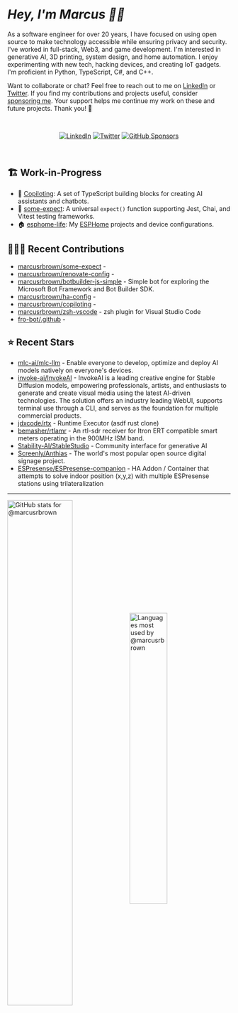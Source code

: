 # <em>Hey, I'm Marcus <span title="✌🏽 & ❤️">👋🏽</span></em>

As a software engineer for over 20 years, I have focused on using open source to make technology accessible while ensuring privacy and security. I've worked in full-stack, Web3, and game development. I'm interested in generative AI, 3D printing, system design, and home automation. I enjoy experimenting with new tech, hacking devices, and creating IoT gadgets. I'm proficient in Python, TypeScript, C#, and C++.

Want to collaborate or chat? Feel free to reach out to me on [LinkedIn][linkedin] or [Twitter][twitter]. If you find my contributions and projects useful, consider [sponsoring me][gh-sponsors]. Your support helps me continue my work on these and future projects. Thank you! 🖤

<br>
<div align='center'>

[![LinkedIn](https://img.shields.io/badge/LinkedIn-blue?style=for-the-badge&logo=linkedin)][linkedin]
[![Twitter](https://img.shields.io/badge/Twitter-blue?style=for-the-badge&logo=twitter&label)][twitter]
[![GitHub Sponsors](https://img.shields.io/github/sponsors/marcusrbrown?style=for-the-badge&logo=github-sponsors)
][gh-sponsors]

</div>
<br>

[gh-sponsors]: https://github.com/sponsors/marcusrbrown "@marcusrbrown | GitHub Sponsors"
[twitter]: https://twitter.com/mrossbrown "@mrossbrown | Twitter"
[linkedin]: https://www.linkedin.com/in/marcusrbrown "@marcusrbrown | LinkedIn"

## 🏗️ Work-in-Progress

- 🤖 [Copiloting](https://github.com/marcusrbrown/copiloting): A set of TypeScript building blocks for creating AI assistants and chatbots.
- 🧪 [some-expect](https://github.com/marcusrbrown/some-expect): A universal `expect()` function supporting Jest, Chai, and Vitest testing frameworks.
- 🏠 [esphome-life](https://github.com/marcusrbrown/esphome-life): My [ESPHome](https://esphome.io/) projects and device configurations.

## 👨🏽‍💻 Recent Contributions

- [marcusrbrown/some-expect](https://github.com/marcusrbrown/some-expect) -
- [marcusrbrown/renovate-config](https://github.com/marcusrbrown/renovate-config) -
- [marcusrbrown/botbuilder-js-simple](https://github.com/marcusrbrown/botbuilder-js-simple) - Simple bot for exploring the Microsoft Bot Framework and Bot Builder SDK.
- [marcusrbrown/ha-config](https://github.com/marcusrbrown/ha-config) -
- [marcusrbrown/copiloting](https://github.com/marcusrbrown/copiloting) -
- [marcusrbrown/zsh-vscode](https://github.com/marcusrbrown/zsh-vscode) - zsh plugin for Visual Studio Code
- [fro-bot/.github](https://github.com/fro-bot/.github) -

## ⭐ Recent Stars

- [mlc-ai/mlc-llm](https://github.com/mlc-ai/mlc-llm) - Enable everyone to develop, optimize and deploy AI models natively on everyone&#39;s devices.
- [invoke-ai/InvokeAI](https://github.com/invoke-ai/InvokeAI) - InvokeAI is a leading creative engine for Stable Diffusion models, empowering professionals, artists, and enthusiasts to generate and create visual media using the latest AI-driven technologies. The solution offers an industry leading WebUI, supports terminal use through a CLI, and serves as the foundation for multiple commercial products.
- [jdxcode/rtx](https://github.com/jdxcode/rtx) - Runtime Executor (asdf rust clone)
- [bemasher/rtlamr](https://github.com/bemasher/rtlamr) - An rtl-sdr receiver for Itron ERT compatible smart meters operating in the 900MHz ISM band.
- [Stability-AI/StableStudio](https://github.com/Stability-AI/StableStudio) - Community interface for generative AI
- [Screenly/Anthias](https://github.com/Screenly/Anthias) - The world&#39;s most popular open source digital signage project.
- [ESPresense/ESPresense-companion](https://github.com/ESPresense/ESPresense-companion) - HA Addon / Container that attempts to solve indoor position (x,y,z) with multiple ESPresense stations using trilateralization

---
<img align='center' width='54%' alt='GitHub stats for @marcusrbrown' src='https://github-readme-stats.vercel.app/api?username=marcusrbrown&show_icons=true&theme=dark&include_all_commits=true&count_private=true'>
<img align='center' width='41%' alt='Languages most used by @marcusrbrown' src='https://github-readme-stats.vercel.app/api/top-langs/?username=marcusrbrown&layout=compact&theme=dark&include_all_commits=true&count_private=true'>
